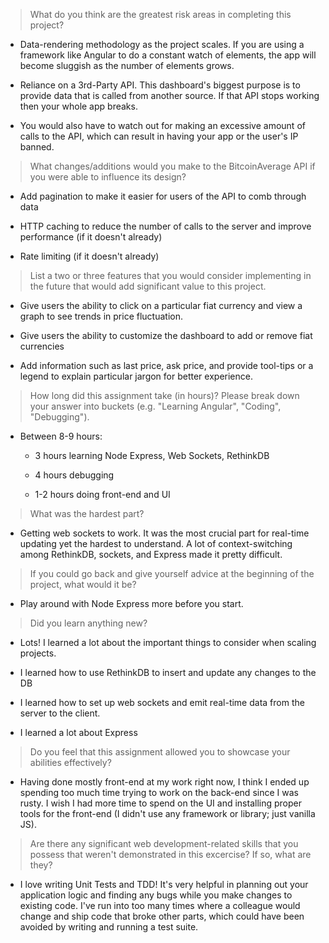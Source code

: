 > What do you think are the greatest risk areas in completing this project?

- Data-rendering methodology as the project scales. If you are using a framework like Angular to do a constant watch of elements, the app will become sluggish as the number of elements grows.

- Reliance on a 3rd-Party API. This dashboard's biggest purpose is to provide data that is called from another source. If that API stops working then your whole app breaks.

- You would also have to watch out for making an excessive amount of calls to the API, which can result in having your app or the user's IP banned.

> What changes/additions would you make to the BitcoinAverage API if you were able to influence its design?

- Add pagination to make it easier for users of the API to comb through data

- HTTP caching to reduce the number of calls to the server and improve performance (if it doesn't already)

- Rate limiting  (if it doesn't already)

> List a two or three features that you would consider implementing in the future that would add significant value to this project.

- Give users the ability to click on a particular fiat currency and view a graph to see trends in price fluctuation.

- Give users the ability to customize the dashboard to add or remove fiat currencies

- Add information such as last price, ask price, and provide tool-tips or a legend to explain particular jargon for better experience.

> How long did this assignment take (in hours)? Please break down your answer into buckets (e.g. "Learning Angular", "Coding", "Debugging").

- Between 8-9 hours:
  
  - 3 hours learning Node Express, Web Sockets, RethinkDB

  - 4 hours debugging

  - 1-2 hours doing front-end and UI

> What was the hardest part?

- Getting web sockets to work. It was the most crucial part for real-time updating yet the hardest to understand. A lot of context-switching among RethinkDB, sockets, and Express made it pretty difficult.

> If you could go back and give yourself advice at the beginning of the project, what would it be?

- Play around with Node Express more before you start.

> Did you learn anything new?

- Lots! I learned a lot about the important things to consider when scaling projects.

- I learned how to use RethinkDB to insert and update any changes to the DB

- I learned how to set up web sockets and emit real-time data from the server to the client.

- I learned a lot about Express

> Do you feel that this assignment allowed you to showcase your abilities effectively?

- Having done mostly front-end at my work right now, I think I ended up spending too much time trying to work on the back-end since I was rusty. I wish I had more time to spend on the UI and installing proper tools for the front-end (I didn't use any framework or library; just vanilla JS).

> Are there any significant web development-related skills that you possess that weren't demonstrated in this excercise? If so, what are they?

- I love writing Unit Tests and TDD! It's very helpful in planning out your application logic and finding any bugs while you make changes to existing code. I've run into too many times where a colleague would change and ship code that broke other parts, which could have been avoided by writing and running a test suite.
